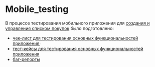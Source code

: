 # Mobile_testing
В процессе тестирования мобильного приложения для [создания и управления списком покупок](https://drive.google.com/file/d/1wSz1J4Ba-VDgjv82RIk59EaQ1Ys16ph8/view) было подготовлено:
* [чек-лист для тестирования основных функциональностей приложения](https://docs.google.com/spreadsheets/d/1bA_0tjVfibXuEexdDE7RfTU7_-K_255QBG4FACgHa-A/edit?gid=0#gid=0);
* [тест-кейсы для тестирования основных функциональностей приложения](https://disk.yandex.ru/i/IbejNoHk18irsA)
* [баг-репорты](https://docs.google.com/spreadsheets/d/1YnCjP_u1NBKETems39ory2iiIXQ4_KtcBPw_GFH1Na4/edit?usp=sharing)
